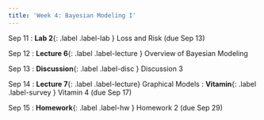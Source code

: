 ```yaml
---
title: 'Week 4: Bayesian Modeling I'
---
```


Sep 11
: **Lab 2**{: .label .label-lab } Loss and Risk (due Sep 13)

Sep 12
: **Lecture 6**{: .label .label-lecture } Overview of Bayesian Modeling

Sep 13
: **Discussion**{: .label .label-disc } Discussion 3

Sep 14
: **Lecture 7**{: .label .label-lecture} Graphical Models
: **Vitamin**{: .label .label-survey } Vitamin 4 (due Sep 17)

Sep 15
: **Homework**{: .label .label-hw } Homework 2 (due Sep 29)
